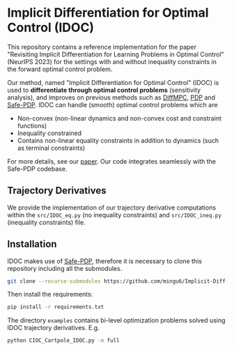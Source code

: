 # Implicit Differentiation for Optimal Control (IDOC)
This repository contains a reference implementation for the paper "Revisiting Implicit Differentiation for Learning Problems in Optimal Control" (NeurIPS 2023) for the settings with and without inequality constraints in the forward optimal control problem. 

Our method, named "Implicit Differentiation for Optimal Control" (IDOC) is used to __differentiate through optimal control problems__ (sensitivity analysis), and improves on previous methods such as [DiffMPC](https://github.com/locuslab/differentiable-mpc), [PDP](https://github.com/wanxinjin/Pontryagin-Differentiable-Programming) and [Safe-PDP](https://github.com/wanxinjin/Safe-PDP). IDOC can handle (smooth) optimal control problems which are

* Non-convex (non-linear dynamics and non-convex cost and constraint functions)
* Inequality constrained
* Contains non-linear equality constraints in addition to dynamics (such as terminal constraints)

For more details, see our [paper](https://proceedings.neurips.cc/paper_files/paper/2023/file/bcfcf7232cb74e1ef82d751880ff835b-Paper-Conference.pdf). Our code integrates seamlessly with the Safe-PDP codebase.

## Trajectory Derivatives

We provide the implementation of our trajectory derivative computations within the `src/IDOC_eq.py` (no inequality constraints) and `src/IDOC_ineq.py` (inequality constraints) file. 

## Installation

IDOC makes use of [Safe-PDP](https://github.com/wanxinjin/Safe-PDP/tree/main), therefore it is necessary to clone this repository including all the submodules. 

```bash
git clone --recurse-submodules https://github.com/mingu6/Implicit-Diff-Optimal-Control.git
```

Then install the requirements:

```bash
pip install -r requirements.txt
```

The directory `examples` contains bi-level optimization problems solved using IDOC trajectory derivatives.
E.g.

```bash
python CIOC_Cartpole_IDOC.py -m full
```
